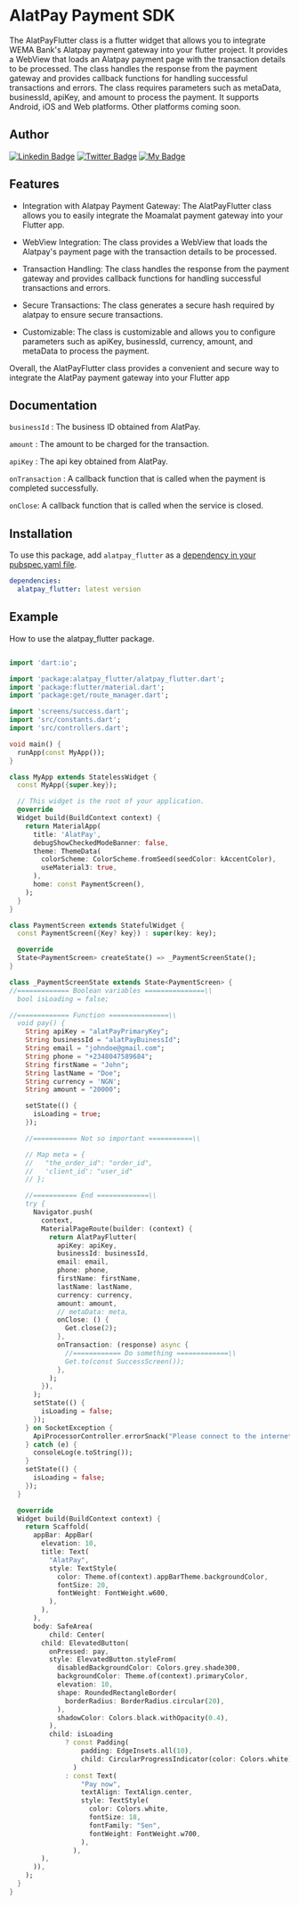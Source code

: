# AlatPay Payment SDK

The AlatPayFlutter class is a flutter widget that allows you to integrate WEMA Bank's Alatpay payment gateway into your flutter project. It provides a WebView that loads an Alatpay payment page with the transaction details to be processed. The class handles the response from the payment gateway and provides callback functions for handling successful transactions and errors. The class requires parameters such as metaData, businessId, apiKey, and amount to process the payment. It supports Android, iOS and Web platforms. Other platforms coming soon.

## Author

[![Linkedin Badge](https://img.shields.io/badge/-Gideon-black?style=for-the-badge&logo=Linkedin&logoColor=white&link=https://www.linkedin.com/in/gideonchukwuoma/)](https://www.linkedin.com/in/gideonchukwuoma/)
[![Twitter Badge](https://img.shields.io/badge/-@egideonchuks-1ca0f1?style=for-the-badge&logo=twitter&logoColor=white&link=https://twitter.com/egideonchuks)](https://mobile.twitter.com/egideonchuks)
[![My Badge](https://img.shields.io/badge/-Gideon.Chukwuoma.Chimemerie-green?style=for-the-badge&logo=Google-Chrome&logoColor=white&link=https://gideonchukwuoma.vercel.app/)](https://gideonchukwuoma.vercel.app/)

## Features

* Integration with Alatpay Payment Gateway: The AlatPayFlutter class allows you to easily integrate the Moamalat payment gateway into your Flutter app.

* WebView Integration: The class provides a WebView that loads the Alatpay's payment page with the transaction details to be processed.

* Transaction Handling: The class handles the response from the payment gateway and provides callback functions for handling successful transactions and errors.

* Secure Transactions: The class generates a secure hash required by alatpay to ensure secure transactions.

* Customizable: The class is customizable and allows you to configure parameters such as apiKey, businessId, currency, amount, and metaData to process the payment.

Overall, the AlatPayFlutter class provides a convenient and secure way to integrate the AlatPay payment gateway into your Flutter app

## Documentation

`businessId` : The business ID obtained from AlatPay.

`amount` : The amount to be charged for the transaction.

`apiKey` : The api key obtained from AlatPay.

`onTransaction` : A callback function that is called when the payment is completed successfully.

`onClose`: A callback function that is called when the service is closed.

<!-- `alatpay_flutter:` AlatPayFlutter dependency.

`AlatPayFlutter`: The main AlatPayFlutter widget that handles the whole process. -->

## Installation

To use this package, add `alatpay_flutter` as a [dependency in your pubspec.yaml file](https://flutter.io/platform-plugins/).

```yaml {"id":"01HJZ0C4E8NYR3TDB3TYMVYFWD"}
dependencies:
  alatpay_flutter: latest version
```

## Example

How to use the alatpay_flutter package.

```dart {"id":"01HJZ0C4E8NYR3TDB3V1EYNWDG"}

import 'dart:io';

import 'package:alatpay_flutter/alatpay_flutter.dart';
import 'package:flutter/material.dart';
import 'package:get/route_manager.dart';

import 'screens/success.dart';
import 'src/constants.dart';
import 'src/controllers.dart';

void main() {
  runApp(const MyApp());
}

class MyApp extends StatelessWidget {
  const MyApp({super.key});

  // This widget is the root of your application.
  @override
  Widget build(BuildContext context) {
    return MaterialApp(
      title: 'AlatPay',
      debugShowCheckedModeBanner: false,
      theme: ThemeData(
        colorScheme: ColorScheme.fromSeed(seedColor: kAccentColor),
        useMaterial3: true,
      ),
      home: const PaymentScreen(),
    );
  }
}

class PaymentScreen extends StatefulWidget {
  const PaymentScreen({Key? key}) : super(key: key);

  @override
  State<PaymentScreen> createState() => _PaymentScreenState();
}

class _PaymentScreenState extends State<PaymentScreen> {
//============= Boolean variables ===============\\
  bool isLoading = false;

//============= Function ===============\\
  void pay() {
    String apiKey = "alatPayPrimaryKey";
    String businessId = "alatPayBuinessId";
    String email = "johndoe@gmail.com";
    String phone = "+2348047589684";
    String firstName = "John";
    String lastName = "Doe";
    String currency = 'NGN';
    String amount = "20000";

    setState(() {
      isLoading = true;
    });

    //=========== Not so important ===========\\

    // Map meta = {
    //   "the_order_id": "order_id",
    //   'client_id': "user_id"
    // };

    //=========== End =============\\
    try {
      Navigator.push(
        context,
        MaterialPageRoute(builder: (context) {
          return AlatPayFlutter(
            apiKey: apiKey,
            businessId: businessId,
            email: email,
            phone: phone,
            firstName: firstName,
            lastName: lastName,
            currency: currency,
            amount: amount,
            // metaData: meta,
            onClose: () {
              Get.close(2);
            },
            onTransaction: (response) async {
              //============ Do something =============\\
              Get.to(const SuccessScreen());
            },
          );
        }),
      );
      setState(() {
        isLoading = false;
      });
    } on SocketException {
      ApiProcessorController.errorSnack("Please connect to the internet");
    } catch (e) {
      consoleLog(e.toString());
    }
    setState(() {
      isLoading = false;
    });
  }

  @override
  Widget build(BuildContext context) {
    return Scaffold(
      appBar: AppBar(
        elevation: 10,
        title: Text(
          "AlatPay",
          style: TextStyle(
            color: Theme.of(context).appBarTheme.backgroundColor,
            fontSize: 20,
            fontWeight: FontWeight.w600,
          ),
        ),
      ),
      body: SafeArea(
          child: Center(
        child: ElevatedButton(
          onPressed: pay,
          style: ElevatedButton.styleFrom(
            disabledBackgroundColor: Colors.grey.shade300,
            backgroundColor: Theme.of(context).primaryColor,
            elevation: 10,
            shape: RoundedRectangleBorder(
              borderRadius: BorderRadius.circular(20),
            ),
            shadowColor: Colors.black.withOpacity(0.4),
          ),
          child: isLoading
              ? const Padding(
                  padding: EdgeInsets.all(10),
                  child: CircularProgressIndicator(color: Colors.white),
                )
              : const Text(
                  "Pay now",
                  textAlign: TextAlign.center,
                  style: TextStyle(
                    color: Colors.white,
                    fontSize: 18,
                    fontFamily: "Sen",
                    fontWeight: FontWeight.w700,
                  ),
                ),
        ),
      )),
    );
  }
}


```

